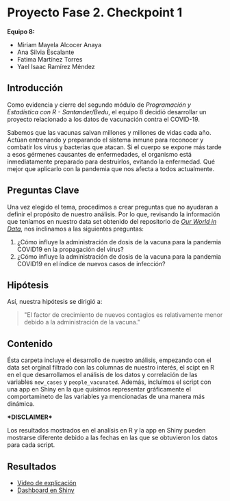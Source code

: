 # Proyecto Fase 2. Checkpoint 1

__Equipo 8:__
- Miriam Mayela Alcocer Anaya
- Ana Silvia Escalante
- Fatima Martínez Torres
- Yael Isaac Ramírez Méndez

## Introducción
Como evidencia y cierre del segundo módulo de _Programación y Estadística con R - Santander/Bedu_, el equipo 8 decidió desarrollar un proyecto relacionado a los datos de vacunación contra el COVID-19.

Sabemos que las vacunas salvan millones y millones de vidas cada año. Actúan entrenando y preparando el sistema inmune para reconocer y combatir los virus y bacterias que atacan. Si el cuerpo se expone más tarde a esos gérmenes causantes de enfermedades, el organismo está inmediatamente preparado para destruirlos, evitando la enfermedad. Qué mejor que aplicarlo con la pandemia que nos afecta a todos actualmente.

## Preguntas Clave
Una vez elegido el tema, procedimos a crear preguntas que no ayudaran a definir el propósito de nuestro análisis. Por lo que, revisando la información que teníamos en nuestro data set obtenido del repositorio de [_Our World in Data_](https://github.com/owid/covid-19-data/tree/master/public/data), nos inclinamos a las siguientes preguntas:

1. ¿Cómo influye la administración de dosis de la vacuna para la pandemia COVID19 en la propagación del virus?
2. ¿Cómo influye la administración de dosis de la vacuna para la pandemia COVID19 en el índice de nuevos casos de infección?

## Hipótesis
Así, nuestra hipótesis se dirigió a:

> "El factor de crecimiento de nuevos contagios es relativamente menor debido a la administración de la vacuna."

## Contenido
Ésta carpeta incluye el desarrollo de nuestro análisis, empezando con el data set orginal filtrado con las columnas de nuestro interés, el scipt en R en el que desarrollamos el análisis de los datos y correlación de las variables `new_cases` y `people_vacunated`. Además, incluímos el script con una app en Shiny en la que quisimos representar gráficamente el comportamineto de las variables ya mencionadas de una manera más dinámica.

**\*DISCLAIMER\***

Los resultados mostrados en el analísis en R y la app en Shiny pueden mostrarse diferente debido a las fechas en las que se obtuvieron los datos para cada script.

## Resultados
* [Video de explicación]()
* [Dashboard en Shiny]()
